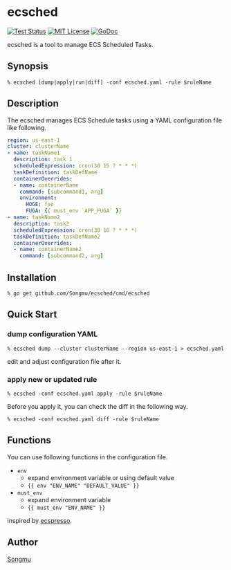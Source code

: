 ecsched
=======

[![Test Status](https://github.com/Songmu/ecsched/workflows/test/badge.svg?branch=main)][actions]
[![MIT License](http://img.shields.io/badge/license-MIT-blue.svg?style=flat-square)][license]
[![GoDoc](https://godoc.org/github.com/Songmu/ecsched?status.svg)][godoc]

[actions]: https://github.com/Songmu/ecsched/actions?workflow=test
[license]: https://github.com/Songmu/ecsched/blob/main/LICENSE
[godoc]: https://godoc.org/github.com/Songmu/ecsched

ecsched is a tool to manage ECS Scheduled Tasks.

## Synopsis

```command
% ecsched [dump|apply|run|diff] -conf ecsched.yaml -rule $ruleName
```

## Description

The ecsched manages ECS Schedule tasks using a YAML configuration file like following.

```yaml
region: us-east-1
cluster: clusterName
- name: taskName1
  description: task 1
  scheduledExpression: cron(30 15 ? * * *)
  taskDefinition: taskDefName
  containerOverrides:
  - name: containerName
    command: [subcommand1, arg]
    environment:
      HOGE: foo
      FUGA: {{ must_env `APP_FUGA` }}
- name: taskName2
  description: task2
  scheduledExpression: cron(30 16 ? * * *)
  taskDefinition: taskDefName2
  containerOverrides:
  - name: containerName2
    command: [subcommand2, arg]
```

## Installation

```console
% go get github.com/Songmu/ecsched/cmd/ecsched
```

## Quick Start

### dump configuration YAML

```console
% ecsched dump --cluster clusterName --region us-east-1 > ecsched.yaml
```

edit and adjust configuration file after it.

### apply new or updated rule

```console
% ecsched -conf ecsched.yaml apply -rule $ruleName
```

Before you apply it, you can check the diff in the following way.

```console
% ecsched -conf ecsched.yaml diff -rule $ruleName
```

## Functions

You can use following functions in the configuration file.

- `env`
    - expand environment variable or using default value
    - `{{ env "ENV_NAME" "DEFAULT_VALUE" }}`
- `must_env`
    - expand environment variable
    - `{{ must_env "ENV_NAME" }}`

inspired by [ecspresso](https://github.com/kayac/ecspresso).

## Author

[Songmu](https://github.com/Songmu)
